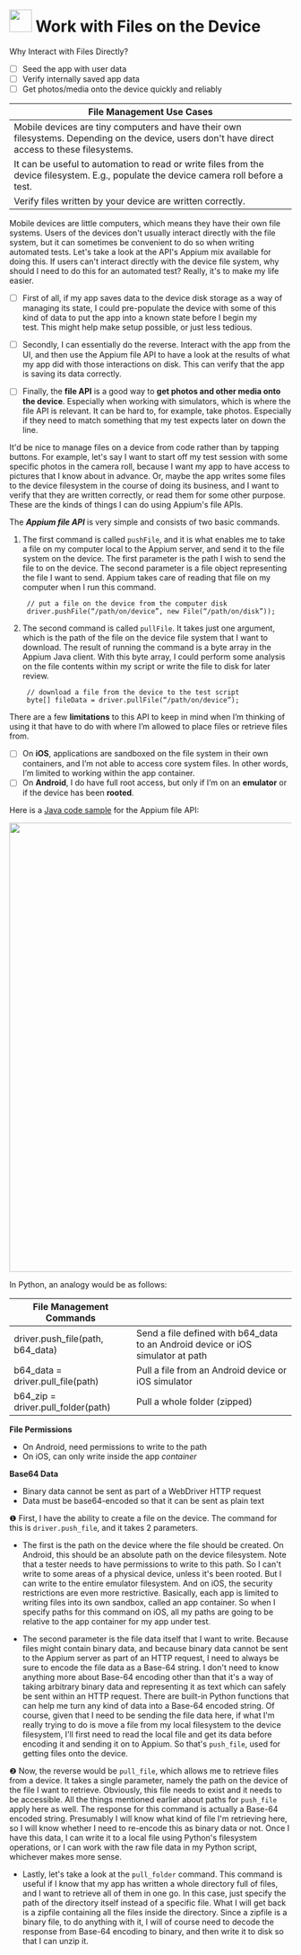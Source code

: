 # <img width=40 src="https://user-images.githubusercontent.com/70295997/222876027-f80bbd52-08fc-4da2-aa8e-95ee3562f81f.png"> Work with Files on the Device

Why Interact with Files Directly?
- [ ] Seed the app with user data
- [ ] Verify internally saved app data
- [ ] Get photos/media onto the device quickly and reliably

| File Management Use Cases |
| --------  |
| Mobile devices are tiny computers and have their own filesystems. Depending on the device, users don't have direct access to these filesystems. |
| It can be useful to automation to read or write files from the device filesystem. E.g., populate the device camera roll before a test. |
| Verify files written by your device are written correctly. |

Mobile devices are little computers, which means they have their own file systems. Users of the devices don't usually interact directly with the file system, but it can sometimes be convenient to do so when writing automated tests. Let's take a look at the API's Appium mix available for doing this. If users can't interact directly with the device file system, why should I need to do this for an automated test? Really, it's to make my life easier. 

- [ ] First of all, if my app saves data to the device disk storage as a way of managing its state, I could pre-populate the device with some of this kind of data to put the app into a known state before I begin my test. This might help make setup possible, or just less tedious. 

- [ ] Secondly, I can essentially do the reverse. Interact with the app from the UI, and then use the Appium file API to have a look at the results of what my app did with those interactions on disk. This can verify that the app is saving its data correctly. 

- [ ] Finally, the **file API** is a good way to **get photos and other media onto the device**. Especially when working with simulators, which is where the file API is relevant. It can be hard to, for example, take photos. Especially if they need to match something that my test expects later on down the line. 

It'd be nice to manage files on a device from code rather than by tapping buttons. For example, let's say I want to start off my test session with some specific photos in the camera roll, because I want my app to have access to pictures that I know about in advance. Or, maybe the app writes some files to the device filesystem in the course of doing its business, and I want to verify that they are written correctly, or read them for some other purpose. These are the kinds of things I can do using Appium's file APIs. 

The ***Appium file API*** is very simple and consists of two basic commands. 

1. The first command is called <code>pushFile</code>, and it is what enables me to take a file on my computer local to the Appium server, and send it to the file system on the device. The first parameter is the path I wish to send the file to on the device. The second parameter is a file object representing the file I want to send. Appium takes care of reading that file on my computer when I run this command. 

        // put a file on the device from the computer disk
        driver.pushFile(“/path/on/device”, new File(“/path/on/disk”));

2. The second command is called <code>pullFile</code>. It takes just one argument, which is the path of the file on the device file system that I want to download. The result of running the command is a byte array in the Appium Java client. With this byte array, I could perform some analysis on the file contents within my script or write the file to disk for later review. 

        // download a file from the device to the test script
        byte[] fileData = driver.pullFile(“/path/on/device”);

There are a few **limitations** to this API to keep in mind when I’m thinking of using it that have to do with where I’m allowed to place files or retrieve files from. 
- [ ] On **iOS**, applications are sandboxed on the file system in their own containers, and I’m not able to access core system files. In other words, I’m limited to working within the app container.
- [ ] On **Android**, I do have full root access, but only if I’m on an **emulator** or if the device has been **rooted**. 

Here is a [Java code sample](https://github.com/lana-20/device-file-interaction/blob/main/file_interaction_appium_api.java) for the Appium file API:

<img width="800" src="https://user-images.githubusercontent.com/70295997/222876163-115ce966-ac00-4f9e-9889-877db251eb7e.png">

In Python, an analogy would be as follows:


| File Management Commands |  |
| --------  | --------  |
| driver.push_file(path, b64_data) | Send a file defined with b64_data to an Android device or iOS simulator at path |
| b64_data = driver.pull_file(path) | Pull a file from an Android device or iOS simulator |
| b64_zip = driver.pull_folder(path) | Pull a whole folder (zipped) |

**File Permissions**
- On Android, need permissions to write to the path
- On iOS, can only write inside the app *container*

**Base64 Data**
- Binary data cannot be sent as part of a WebDriver HTTP request
- Data must be base64-encoded so that it can be sent as plain text

❶ First, I have the ability to create a file on the device. The command for this is <code>driver.push_file</code>, and it takes 2 parameters. 

- The first is the path on the device where the file should be created. On Android, this should be an absolute path on the device filesystem. Note that a tester needs to have permissions to write to this path. So I can't write to some areas of a physical device, unless it's been rooted. But I can write to the entire emulator filesystem. And on iOS, the security restrictions are even more restrictive. Basically, each app is limited to writing files into its own sandbox, called an app container. So when I specify paths for this command on iOS, all my paths are going to be relative to the app container for my app under test. 

- The second parameter is the file data itself that I want to write. Because files might contain binary data, and because binary data cannot be sent to the Appium server as part of an HTTP request, I need to always be sure to encode the file data as a Base-64 string. I don't need to know anything more about Base-64 encoding other than that it's a way of taking arbitrary binary data and representing it as text which can safely be sent within an HTTP request. There are built-in Python functions that can help me turn any kind of data into a Base-64 encoded string. Of course, given that I need to be sending the file data here, if what I'm really trying to do is move a file from my local filesystem to the device filesystem, I'll first need to read the local file and get its data before encoding it and sending it on to Appium. So that's <code>push_file</code>, used for getting files onto the device.

❷ Now, the reverse would be <code>pull_file</code>, which allows me to retrieve files from a device. It takes a single parameter, namely the path on the device of the file I want to retrieve. Obviously, this file needs to exist and it needs to be accessible. All the things mentioned earlier about paths for <code>push_file</code> apply here as well. The response for this command is actually a Base-64 encoded string. Presumably I will know what kind of file I'm retrieving here, so I will know whether I need to re-encode this as binary data or not. Once I have this data, I can write it to a local file using Python's filesystem operations, or I can work with the raw file data in my Python script, whichever makes more sense. 

- Lastly, let's take a look at the <code>pull_folder</code> command. This command is useful if I know that my app has written a whole directory full of files, and I want to retrieve all of them in one go. In this case, just specify the path of the directory itself instead of a specific file. What I will get back is a zipfile containing all the files inside the directory. Since a zipfile is a binary file, to do anything with it, I will of course need to decode the response from Base-64 encoding to binary, and then write it to disk so that I can unzip it.


